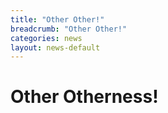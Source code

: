 ```yaml
---
title: "Other Other!"
breadcrumb: "Other Other!"
categories: news
layout: news-default
---
```


# Other Otherness!
